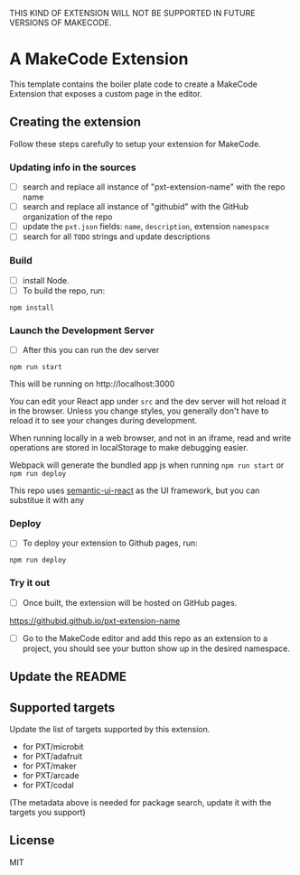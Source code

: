 THIS KIND OF EXTENSION WILL NOT BE SUPPORTED IN FUTURE VERSIONS OF MAKECODE.

# A MakeCode Extension

This template contains the boiler plate code to create
a MakeCode Extension that exposes a custom page in the editor.

## Creating the extension

Follow these steps carefully to setup your extension for MakeCode.

### Updating info in the sources

- [ ] search and replace all instance of "pxt-extension-name" with the repo name
- [ ] search and replace all instance of "githubid" with the GitHub organization of the repo
- [ ] update the ``pxt.json`` fields: ``name``, ``description``, extension ``namespace``
- [ ] search for all ``TODO`` strings and update descriptions

### Build

- [ ] install Node.
- [ ] To build the repo, run:

```
npm install
```

### Launch the Development Server

- [ ] After this you can run the dev server

```
npm run start
```

This will be running on http://localhost:3000

You can edit your React app under ``src`` and the dev server will hot reload it in the browser. Unless you change styles, you generally don't have to reload it to see your changes during development.

When running locally in a web browser, and not in an iframe, read and write operations are stored in localStorage to make debugging easier.

Webpack will generate the bundled app js when running ``npm run start`` or ``npm run deploy``

This repo uses [semantic-ui-react](https://github.com/Semantic-Org/Semantic-UI-React) as the UI framework, but you can substitue it with any

### Deploy

- [ ] To deploy your extension to Github pages, run:

```
npm run deploy
```

### Try it out

- [ ] Once built, the extension will be hosted on GitHub pages.

https://githubid.github.io/pxt-extension-name

- [ ] Go to the MakeCode editor and add this repo as an extension to a project, 
you should see your button show up in the desired namespace.

## Update the README


## Supported targets

Update the list of targets supported by this extension.

* for PXT/microbit
* for PXT/adafruit
* for PXT/maker
* for PXT/arcade
* for PXT/codal

(The metadata above is needed for package search, update it with the targets you support)

## License

MIT

